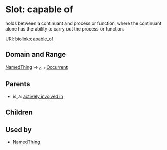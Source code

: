 
# Slot: capable of


holds between a continuant and process or function, where the continuant alone has the ability to carry out the process or function.

URI: [biolink:capable_of](https://w3id.org/biolink/vocab/capable_of)

## Domain and Range

[NamedThing](NamedThing.md) ->  <sub>0..*</sub> [Occurrent](Occurrent.md)

## Parents

 *  is_a: [actively involved in](actively_involved_in.md)

## Children


## Used by

 * [NamedThing](NamedThing.md)
